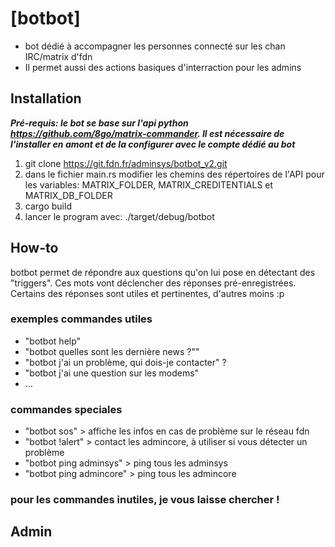 # [botbot]
* bot dédié à accompagner les personnes connecté sur les chan IRC/matrix d'fdn
* Il permet aussi des actions basiques d'interraction pour les admins

## Installation
***Pré-requis: le bot se base sur l'api python https://github.com/8go/matrix-commander. Il est nécessaire de l'installer en amont et de la configurer avec le compte dédié au bot***

1. git clone https://git.fdn.fr/adminsys/botbot_v2.git
2. dans le fichier main.rs modifier les chemins des répertoires de l'API pour les variables: MATRIX_FOLDER, MATRIX_CREDITENTIALS et MATRIX_DB_FOLDER
3. cargo build
4. lancer le program avec: ./target/debug/botbot

## How-to
botbot permet de répondre aux questions qu'on lui pose en détectant des "triggers". Ces mots vont déclencher des réponses pré-enregistrées. Certains des réponses sont utiles et pertinentes, d'autres moins :p

### exemples commandes utiles
* "botbot help"
* "botbot quelles sont les dernière news ?""
* "botbot j'ai un problème, qui dois-je contacter" ?
* "botbot j'ai une question sur les modems"
* ...

### commandes speciales
* "botbot sos" > affiche les infos en cas de problème sur le réseau fdn
* "botbot !alert" > contact les admincore, à utiliser si vous détecter un problème
* "botbot ping adminsys" > ping tous les adminsys
* "botbot ping admincore" > ping tous les admincore

### pour les commandes inutiles, je vous laisse chercher !


## Admin
